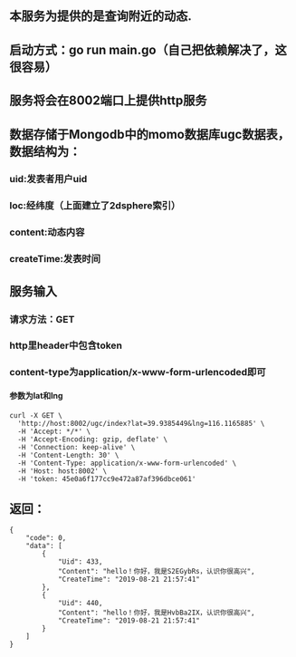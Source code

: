 ## 本服务为提供的是查询附近的动态.
## 启动方式：go run main.go（自己把依赖解决了，这很容易）
## 服务将会在8002端口上提供http服务
## 数据存储于Mongodb中的momo数据库ugc数据表，数据结构为：
### uid:发表者用户uid
### loc:经纬度（上面建立了2dsphere索引）
### content:动态内容
### createTime:发表时间

## 服务输入
### 请求方法：GET
### http里header中包含token
### content-type为application/x-www-form-urlencoded即可
#### 参数为lat和lng

```
curl -X GET \
  'http://host:8002/ugc/index?lat=39.9385449&lng=116.1165885' \
  -H 'Accept: */*' \
  -H 'Accept-Encoding: gzip, deflate' \
  -H 'Connection: keep-alive' \
  -H 'Content-Length: 30' \
  -H 'Content-Type: application/x-www-form-urlencoded' \
  -H 'Host: host:8002' \
  -H 'token: 45e0a6f177cc9e472a87af396dbce061'
```

## 返回：
```
{
    "code": 0,
    "data": [
        {
            "Uid": 433,
            "Content": "hello！你好，我是S2EGybRs，认识你很高兴",
            "CreateTime": "2019-08-21 21:57:41"
        },
        {
            "Uid": 440,
            "Content": "hello！你好，我是HvbBa2IX，认识你很高兴",
            "CreateTime": "2019-08-21 21:57:41"
        }
    ]
}
```
